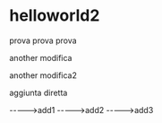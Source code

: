 # helloworld2
prova
prova prova


another modifica

another modifica2

aggiunta diretta

----->add1
----->add2
----->add3
